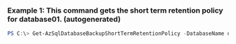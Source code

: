 ### Example 1: This command gets the short term retention policy for database01. (autogenerated)
```powershell
PS C:\> Get-AzSqlDatabaseBackupShortTermRetentionPolicy -DatabaseName database01 -ResourceGroupName resourcegroup01 -ServerName server01
```

